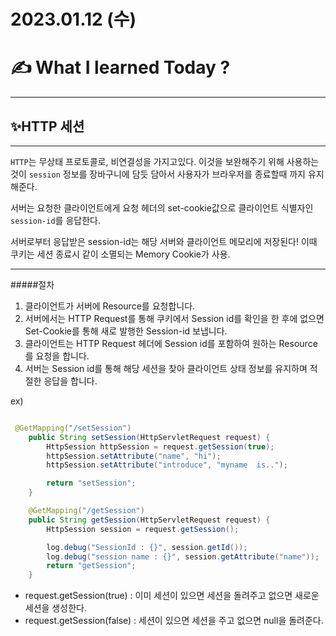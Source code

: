 # 2023.01.12 (수)

# ✍️ What I learned Today ?

---
## ✨HTTP 세션
---
`HTTP`는 무상태 프로토콜로, 비연결성을 가지고있다. 이것을 보완해주기 위해 사용하는것이 `session` 정보를 장바구니에 담듯 담아서 사용자가 브라우저를 종료할때 까지 유지해준다.

서버는 요청한 클라이언트에게 요청 헤더의 set-cookie값으로 클라이언트 식별자인 `session-id`를 응답한다.

서버로부터 응답받은 session-id는 해당 서버와 클라이언트 메모리에 저장된다! 이때 쿠키는 세션 종료시 같이 소멸되는 Memory Cookie가 사용.

---

#####절차
<ol>
<li>클라이언트가 서버에 Resource를 요청합니다.
<li>서버에서는 HTTP Request를 통해 쿠키에서 Session id를 확인을 한 후에 없으면 Set-Cookie를 통해 새로 발행한 Session-id 보냅니다.
<li>클라이언트는 HTTP Request 헤더에 Session id를 포함하여 원하는 Resource를 요청을 합니다.
<li>서버는 Session id를 통해 해당 세션을 찾아 클라이언트 상태 정보를 유지하며 적절한 응답을 합니다.
</ol>

ex) 
```java 

 @GetMapping("/setSession")
    public String setSession(HttpServletRequest request) {
        HttpSession httpSession = request.getSession(true);
        httpSession.setAttribute("name", "hi");
        httpSession.setAttribute("introduce", "myname  is..");

        return "setSession";
    }

    @GetMapping("/getSession")
    public String getSession(HttpServletRequest request) {
        HttpSession session = request.getSession();

        log.debug("SessionId : {}", session.getId());
        log.debug("session name : {}", session.getAttribute("name"));
        return "getSession";
    }

 ```   
<ul>
<li>request.getSession(true) : 이미 세션이 있으면 세션을 돌려주고 없으면 새로운 세션을 생성한다.
<li>request.getSession(false) : 세션이 있으면 세션을 주고 없으면 null을 돌려준다. 
